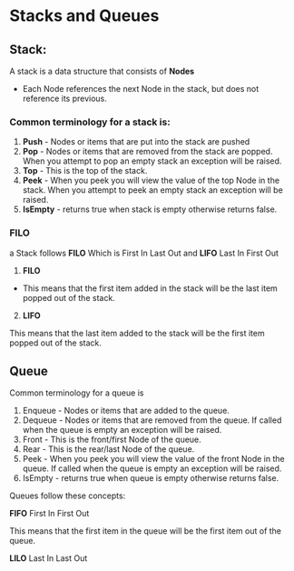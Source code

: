 # Stacks and Queues

## Stack:

A stack is a data structure that consists of **Nodes**

* Each Node references the next Node in the stack, but does not reference its previous.


### Common terminology for a stack is:

1. **Push** - Nodes or items that are put into the stack are pushed
2. **Pop** - Nodes or items that are removed from the stack are popped. When you attempt to pop an empty stack an exception will be raised.
3. **Top** - This is the top of the stack.
4. **Peek** - When you peek you will view the value of the top Node in the stack. When you attempt to peek an empty stack an exception will be raised.
5. **IsEmpty** - returns true when stack is empty otherwise returns false.

### FILO

a Stack follows **FILO** Which is First In Last Out and **LIFO** Last In First Out
1. **FILO**

* This means that the first item added in the stack will be the last item popped out of the stack.

2. **LIFO**

This means that the last item added to the stack will be the first item popped out of the stack.



## Queue

Common terminology for a queue is

1. Enqueue - Nodes or items that are added to the queue.
2. Dequeue - Nodes or items that are removed from the queue. If called when the queue is empty an exception will be raised.
3. Front - This is the front/first Node of the queue.
4. Rear - This is the rear/last Node of the queue.
5. Peek - When you peek you will view the value of the front Node in the queue. If called when the queue is empty an exception will be raised.
6. IsEmpty - returns true when queue is empty otherwise returns false.

Queues follow these concepts:

**FIFO**
First In First Out

This means that the first item in the queue will be the first item out of the queue.

**LILO**
Last In Last Out